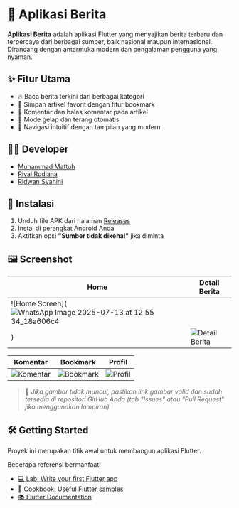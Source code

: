 # 📱 Aplikasi Berita

**Aplikasi Berita** adalah aplikasi Flutter yang menyajikan berita terbaru dan terpercaya dari berbagai sumber, baik nasional maupun internasional. Dirancang dengan antarmuka modern dan pengalaman pengguna yang nyaman.

## ✨ Fitur Utama

* 🔥 Baca berita terkini dari berbagai kategori
* 📌 Simpan artikel favorit dengan fitur bookmark
* 💬 Komentar dan balas komentar pada artikel
* 🌙 Mode gelap dan terang otomatis
* 🧱 Navigasi intuitif dengan tampilan yang modern

## 👨‍💼 Developer

* [Muhammad Maftuh](https://github.com/Maftuuh1922)
* [Rival Rudiana](https://github.com/rivalrudiana1)
* [Ridwan Syahini](https://github.com/rdwnsyh)

## 🚀 Instalasi

1. Unduh file APK dari halaman [Releases](https://github.com/Maftuuh1922/aplikasi_berita/releases)
2. Instal di perangkat Android Anda
3. Aktifkan opsi **"Sumber tidak dikenal"** jika diminta

## 🖼️ Screenshot

| Home                                                                                            | Detail Berita                                                                                     |
| ----------------------------------------------------------------------------------------------- | ------------------------------------------------------------------------------------------------- |
| ![Home Screen](![WhatsApp Image 2025-07-13 at 12 55 34_18a606c4](https://github.com/user-attachments/assets/4ce9498f-6c67-4af1-934f-9381f8b7bc68)
) | ![Detail Berita](https://github.com/user-attachments/assets/9c284254-e06c-4f69-84ab-5f520ca828cb) |

| Komentar                                                                                     | Bookmark                                                                                     | Profil                                                                                     |
| -------------------------------------------------------------------------------------------- | -------------------------------------------------------------------------------------------- | ------------------------------------------------------------------------------------------ |
| ![Komentar](https://github.com/user-attachments/assets/0855c80e-9db7-4059-bb1b-d45d1c8f747d) | ![Bookmark](https://github.com/user-attachments/assets/7d36c4bc-b679-4209-9665-f4b3cf69092c) | ![Profil](https://github.com/user-attachments/assets/39167119-50d6-4f3e-8fe4-83d44ce35a62) |

> 📝 *Jika gambar tidak muncul, pastikan link gambar valid dan sudah tersedia di repositori GitHub Anda (tab "Issues" atau "Pull Request" jika menggunakan lampiran).*

## 🛠️ Getting Started

Proyek ini merupakan titik awal untuk membangun aplikasi Flutter.

Beberapa referensi bermanfaat:

* [💻 Lab: Write your first Flutter app](https://docs.flutter.dev/get-started/codelab)
* [🍳 Cookbook: Useful Flutter samples](https://docs.flutter.dev/cookbook)
* [📚 Flutter Documentation](https://docs.flutter.dev/)
